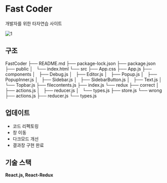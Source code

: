 # Fast Coder
개발자를 위한 타자연습 사이트

![1](https://i.imgur.com/l87DvjT.gif)

## 구조
FastCoder
├── README.md
├── package-lock.json
├── package.json
├── public
│   └── index.html
└── src
    ├── App.css
    ├── App.js
    ├── components
    │   ├── Debug.js
    │   ├── Editor.js
    │   ├── Popup.js
    │   ├── PopupInner.js
    │   ├── Sidebar.js
    │   ├── SidebarButton.js
    │   ├── Text.js
    │   └── Topbar.js
    ├── filecontents.js
    ├── index.js
    └── redux
        ├── correct
        │   ├── actions.js
        │   ├── reducer.js
        │   └── types.js
        ├── store.js
        └── wrong
            ├── actions.js
            ├── reducer.js
            └── types.js  
## 업데이트
- 코드 리펙토링
- 창 이동
- 다크모드 개선
- 결과창 구현 완료

## 기술 스택
**React.js, React-Redux**